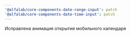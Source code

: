```yaml
---
'@alfalab/core-components-date-range-input': patch
'@alfalab/core-components-date-time-input': patch
---
```


Исправлена анимация открытия мобильного календаря
